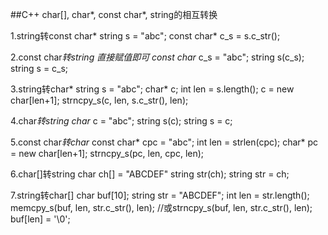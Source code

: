 ##C++ char[], char*, const char*, string的相互转换

1.string转const char*
string s = "abc";
const char* c_s = s.c_str();

2.const char*转string
直接赋值即可
const char* c_s = "abc";
string s(c_s);
string s = c_s;

3.string转char*
string s = "abc";
char* c;
int len = s.length();
c = new char[len+1];
strncpy_s(c, len, s.c_str(), len);

4.char*转string
char* c = "abc";
string s(c);
string s = c;

5.const char*转char*
const char* cpc = "abc";
int len = strlen(cpc);
char* pc = new char[len+1];
strncpy_s(pc, len, cpc, len);

6.char[]转string
char ch[] = "ABCDEF"
string str(ch);
string str = ch;

7.string转char[]
char buf[10];
string str = "ABCDEF";
int len = str.length();
memcpy_s(buf, len, str.c_str(), len);	//或strncpy_s(buf, len, str.c_str(), len);
buf[len] = '\0';
